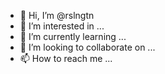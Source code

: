 - 👋 Hi, I’m @rslngtn
- 👀 I’m interested in ...
- 🌱 I’m currently learning ...
- 💞️ I’m looking to collaborate on ...
- 📫 How to reach me ...

<!---
rslngtn/rslngtn is a ✨ special ✨ repository because its `README.md` (this file) appears on your GitHub profile.
You can click the Preview link to take a look at your changes.
--->
